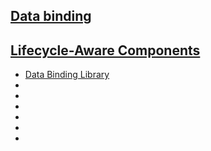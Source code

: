 


## [Data binding](https://developer.android.com/topic/libraries/data-binding/index.html)

## [Lifecycle-Aware Components](https://developer.android.com/topic/libraries/architecture/lifecycle)





 * [Data Binding Library](https://developer.android.com/topic/libraries/data-binding/index.html)
 * []()
 * []()
 * []()
 * []()
 * []()
 * []()